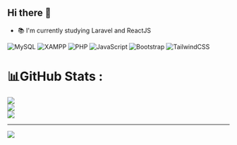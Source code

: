 ## Hi there 👋
 - 📚 I'm currently studying Laravel and ReactJS

![MySQL](https://img.shields.io/badge/mysql-%2300f.svg?style=for-the-badge&logo=mysql&logoColor=white) 
![XAMPP](https://img.shields.io/badge/xampp-%23FB7A24.svg?style=for-the-badge&logo=xampp&logoColor=white)
![PHP](https://img.shields.io/badge/php-%23777BB4.svg?style=for-the-badge&logo=php&logoColor=white) 
![JavaScript](https://img.shields.io/badge/javascript-%23323330.svg?style=for-the-badge&logo=javascript&logoColor=%23F7DF1E) 
![Bootstrap](https://img.shields.io/badge/bootstrap-%23563D7C.svg?style=for-the-badge&logo=bootstrap&logoColor=white) 
![TailwindCSS](https://img.shields.io/badge/tailwindcss-%2338B2AC.svg?style=for-the-badge&logo=tailwind-css&logoColor=white) 

# 📊GitHub Stats :
![](https://github-readme-stats.vercel.app/api?username=y0unique&theme=dark&hide_border=false&include_all_commits=false&count_private=false)<br/>
![](https://github-readme-streak-stats.herokuapp.com/?user=y0unique&theme=dark&hide_border=false)<br/>
![](https://github-readme-stats.vercel.app/api/top-langs/?username=y0unique&theme=dark&hide_border=false&include_all_commits=false&count_private=false&layout=compact)

---
[![](https://visitcount.itsvg.in/api?id=y0unique&icon=0&color=0)](https://visitcount.itsvg.in)
<!--
**y0unique/y0unique** is a ✨ _special_ ✨ repository because its `README.md` (this file) appears on your GitHub profile.

Here are some ideas to get you started:

- 🔭 I’m currently working on ...
- 🌱 I’m currently learning ...
- 👯 I’m looking to collaborate on ...
- 🤔 I’m looking for help with ...
- 💬 Ask me about ...
- 📫 How to reach me: ...
- 😄 Pronouns: ...
- ⚡ Fun fact: ...
-->
